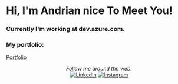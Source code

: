 # Hi, I'm Andrian nice To Meet You!
### Currently I'm working at dev.azure.com. 

### My portfolio:
<a href="https://andrian17.github.io/">Portfolio</a>

<p align="left">
<a href="https://github.com/Andrian17">
<!--   <img height="180em" src="https://github-readme-stats.vercel.app/api?username=Andrian17&show_icons=true&theme=transparent"> -->
<!--   <img height="180em" src="https://github-readme-stats-eight-theta.vercel.app/api/top-langs/?username=Andrian17&layout=compact&langs_count=8&theme=algolia"/> -->
</a>
</p>

<div align="center">
  <i>Follow me around the web:</i><br>
  <a href="https://www.linkedin.com/in/andrian-andrian-9723051a8/" target="_blank"><img src="https://img.shields.io/badge/LinkedIn-%230077B5.svg?&style=flat-square&logo=linkedin&logoColor=white" alt="LinkedIn"></a>
  <a href="https://www.instagram.com/andriancimen/?hl=id" target="_blank"><img src="https://img.shields.io/badge/Instagram-%23E4405F.svg?&style=flat-square&logo=instagram&logoColor=white" alt="Instagram"></a>
<div>
  
